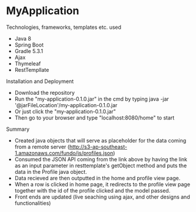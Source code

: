 # MyApplication

Technologies, frameworks, templates etc. used
- Java 8
- Spring Boot
- Gradle 5.3.1
- Ajax
- Thymeleaf
- RestTempllate

Installation and Deployment
- Download the repository
- Run the "my-application-0.1.0.jar" in the cmd by typing
    java -jar '@jarFileLocation'/my-application-0.1.0.jar
- Or just click the "my-application-0.1.0.jar"
- Then go to your browser and type
    "localhost:8080/home" to start

Summary
- Created java objects that will serve as placeholder for the data coming from a remote server (http://s3-ap-southeast-1.amazonaws.com/fundo/js/profiles.json)
- Consumed the JSON API coming from the link above by having the link as an input parameter in resttemplate's getObject method and puts the data in the Profile java object.
- Data recieved are then outputted in the home and profile view page.
- When a row is clicked in home page, it redirects to the profile view page together with the id of the profile clicked and the model passed.
- Front ends are updated (live seaching using ajax, and other designs and functionalities)